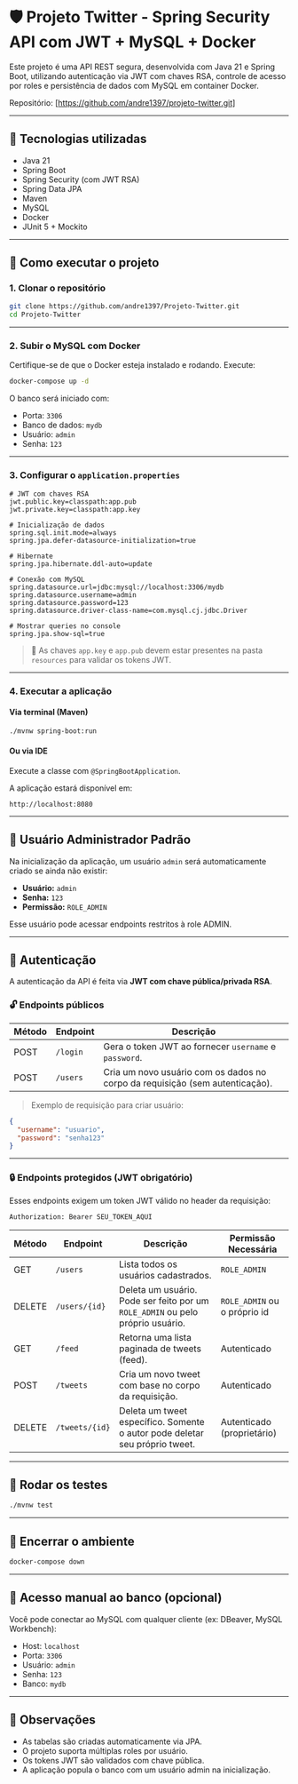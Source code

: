 
# 🛡️ Projeto Twitter - Spring Security API com JWT + MySQL + Docker

Este projeto é uma API REST segura, desenvolvida com Java 21 e Spring Boot, utilizando autenticação via JWT com chaves RSA, controle de acesso por roles e persistência de dados com MySQL em container Docker.

Repositório: [https://github.com/andre1397/projeto-twitter.git]

---

## 🔧 Tecnologias utilizadas

- Java 21
- Spring Boot
- Spring Security (com JWT RSA)
- Spring Data JPA
- Maven
- MySQL
- Docker
- JUnit 5 + Mockito

---

## 🚀 Como executar o projeto

### 1. Clonar o repositório

```bash
git clone https://github.com/andre1397/Projeto-Twitter.git
cd Projeto-Twitter
```

---

### 2. Subir o MySQL com Docker

Certifique-se de que o Docker esteja instalado e rodando. Execute:

```bash
docker-compose up -d
```

O banco será iniciado com:
- Porta: `3306`
- Banco de dados: `mydb`
- Usuário: `admin`
- Senha: `123`

---

### 3. Configurar o `application.properties`

```properties
# JWT com chaves RSA
jwt.public.key=classpath:app.pub
jwt.private.key=classpath:app.key

# Inicialização de dados
spring.sql.init.mode=always
spring.jpa.defer-datasource-initialization=true

# Hibernate
spring.jpa.hibernate.ddl-auto=update

# Conexão com MySQL
spring.datasource.url=jdbc:mysql://localhost:3306/mydb
spring.datasource.username=admin
spring.datasource.password=123
spring.datasource.driver-class-name=com.mysql.cj.jdbc.Driver

# Mostrar queries no console
spring.jpa.show-sql=true
```

> 🔐 As chaves `app.key` e `app.pub` devem estar presentes na pasta `resources` para validar os tokens JWT.

---

### 4. Executar a aplicação

#### Via terminal (Maven)

```bash
./mvnw spring-boot:run
```

#### Ou via IDE

Execute a classe com `@SpringBootApplication`.

A aplicação estará disponível em:

```
http://localhost:8080
```

---

## 👤 Usuário Administrador Padrão

Na inicialização da aplicação, um usuário `admin` será automaticamente criado se ainda não existir:

- **Usuário:** `admin`
- **Senha:** `123`
- **Permissão:** `ROLE_ADMIN`

Esse usuário pode acessar endpoints restritos à role ADMIN.

---

## 🔐 Autenticação

A autenticação da API é feita via **JWT com chave pública/privada RSA**.

### 🔓 Endpoints públicos

| Método | Endpoint   | Descrição                                                                 |
|--------|------------|---------------------------------------------------------------------------|
| POST   | `/login`   | Gera o token JWT ao fornecer `username` e `password`.                     |
| POST   | `/users`   | Cria um novo usuário com os dados no corpo da requisição (sem autenticação). |

> Exemplo de requisição para criar usuário:

```json
{
  "username": "usuario",
  "password": "senha123"
}
```

---

### 🔒 Endpoints protegidos (JWT obrigatório)

Esses endpoints exigem um token JWT válido no header da requisição:

```
Authorization: Bearer SEU_TOKEN_AQUI
```

| Método | Endpoint         | Descrição                                                                        | Permissão Necessária         |
|--------|------------------|----------------------------------------------------------------------------------|------------------------------|
| GET    | `/users`         | Lista todos os usuários cadastrados.                                             | `ROLE_ADMIN`                 |
| DELETE | `/users/{id}`    | Deleta um usuário. Pode ser feito por um `ROLE_ADMIN` ou pelo próprio usuário.   | `ROLE_ADMIN` ou o próprio id |
| GET    | `/feed`          | Retorna uma lista paginada de tweets (feed).                                     | Autenticado                  |
| POST   | `/tweets`        | Cria um novo tweet com base no corpo da requisição.                              | Autenticado                  |
| DELETE | `/tweets/{id}`   | Deleta um tweet específico. Somente o autor pode deletar seu próprio tweet.      | Autenticado (proprietário)   |

---

## 🧪 Rodar os testes

```bash
./mvnw test
```

---

## 🧹 Encerrar o ambiente

```bash
docker-compose down
```

---

## 🐬 Acesso manual ao banco (opcional)

Você pode conectar ao MySQL com qualquer cliente (ex: DBeaver, MySQL Workbench):

- Host: `localhost`
- Porta: `3306`
- Usuário: `admin`
- Senha: `123`
- Banco: `mydb`

---

## 📌 Observações

- As tabelas são criadas automaticamente via JPA.
- O projeto suporta múltiplas roles por usuário.
- Os tokens JWT são validados com chave pública.
- A aplicação popula o banco com um usuário admin na inicialização.
